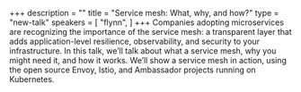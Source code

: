 +++
description = ""
title = "Service mesh: What, why, and how?"
type = "new-talk"
speakers = [
        "flynn",
]
+++
Companies adopting microservices are recognizing the importance of the service mesh: a transparent layer that adds application-level resilience, observability, and security to your infrastructure. In this talk, we’ll talk about what a service mesh, why you might need it, and how it works. We’ll show a service mesh in action, using the open source Envoy, Istio, and Ambassador projects running on Kubernetes.
